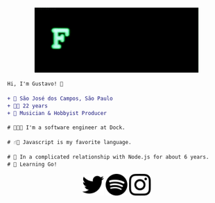 <p align="center">
    <img height="150" src="https://github.com/un-versed/un-versed/blob/main/NvI.gif?raw=true"/>
</p>

```diff
Hi, I'm Gustavo! 👋

+ 📍 São José dos Campos, São Paulo
+ 🖖🏻 22 years
+ 🎼 Musician & Hobbyist Producer

# 👨🏻‍💻 I'm a software engineer at Dock.

# ☝🏻 Javascript is my favorite language.

# 💖 In a complicated relationship with Node.js for about 6 years.
# 🤔 Learning Go!
```
<p align="center">
  <img height="50" src="./twitter.svg" href="https://twitter.com/_unvrsd">
  <img height="50" src="./spotify.svg" href="https://spoti.fi/3iqXYbO">
  <img height="50" src="./instagram.svg" href="https://www.instagram.com/unver.sed/">
</p>
